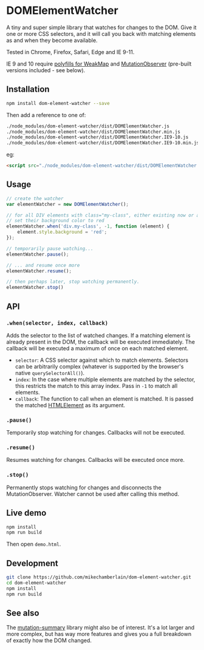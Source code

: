 # DOMElementWatcher

A tiny and super simple library that watches for changes to the DOM. Give it one or more CSS selectors, and it will call you back with matching elements as and when they become available.

Tested in Chrome, Firefox, Safari, Edge and IE 9-11.

IE 9 and 10 require [polyfills for WeakMap](https://github.com/webcomponents/webcomponentsjs/blob/master/src/WeakMap/WeakMap.js)
and [MutationObserver](https://github.com/webcomponents/webcomponentsjs/blob/master/src/MutationObserver/MutationObserver.js) (pre-built versions included - see below).

## Installation

```bash
npm install dom-element-watcher --save
```

Then add a reference to one of:

```bash
./node_modules/dom-element-watcher/dist/DOMElementWatcher.js             # native (~4KB)
./node_modules/dom-element-watcher/dist/DOMElementWatcher.min.js         # native, minified (<1KB)
./node_modules/dom-element-watcher/dist/DOMElementWatcher.IE9-10.js      # polyfilled for old IE (~25KB)
./node_modules/dom-element-watcher/dist/DOMElementWatcher.IE9-10.min.js  # polyfilled for old IE, minified (~7KB)
```

eg:

```html
<script src="./node_modules/dom-element-watcher/dist/DOMElementWatcher.min.js"></script>
```

## Usage

```javascript
// create the watcher
var elementWatcher = new DOMElementWatcher();

// for all DIV elements with class="my-class", either existing now or added to the DOM in the future, 
// set their background color to red
elementWatcher.when('div.my-class', -1, function (element) {
    element.style.background = 'red';
});

// temporarily pause watching...
elementWatcher.pause();

// ... and resume once more
elementWatcher.resume();

// then perhaps later, stop watching permanently.
elementWatcher.stop()
```

## API

### `.when(selector, index, callback)`

Adds the selector to the list of watched changes. If a matching element is already present in the DOM, the callback will be executed immediately.
The callback will be executed a maximum of once on each matched element.  

- `selector`: A CSS selector against which to match elements. Selectors can be arbitrarily complex (whatever is supported by the browser's native `querySelectorAll()`).
- `index`: In the case where multiple elements are matched by the selector, this restricts the match to this array index. Pass in `-1` to match all elements.
- `callback`: The function to call when an element is matched. It is passed the matched 
[HTMLElement](https://developer.mozilla.org/en/docs/Web/API/HTMLElement) as its argument.

### `.pause()`

Temporarily stop watching for changes. Callbacks will not be executed.

### `.resume()`

Resumes watching for changes. Callbacks will be executed once more.

### `.stop()`

Permanently stops watching for changes and disconnects the MutationObserver. Watcher cannot be used after calling this method.

## Live demo

```bash
npm install
npm run build
```

Then open `demo.html`.

## Development

```bash
git clone https://github.com/mikechamberlain/dom-element-watcher.git
cd dom-element-watcher
npm install
npm run build
```

## See also

The [mutation-summary](https://github.com/rafaelw/mutation-summary) library might also be of interest.  It's a lot larger and more complex, but has way more features and gives you a full breakdown of exactly how the DOM changed.
